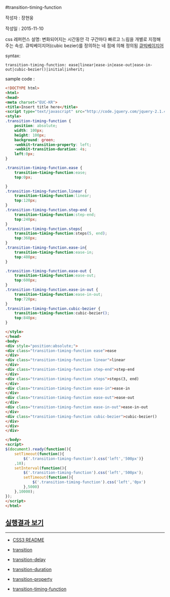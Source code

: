 #transition-timing-function


작성자 : 장현웅

작성일 : 2015-11-10


css 레퍼런스 설명: 변화되어지는 시간동안 각 구간마다 빠르고 느림을 개별로 지정해주는 속성. 큐빅베이지어(cubic bezier)를 정의하는 네 점에 의해 정의됨 [큐빅베이지어](https://developer.mozilla.org/en-US/docs/Web/CSS/timing-function)

syntax:
```
transition-timing-function: ease|linear|ease-in|ease-out|ease-in-out|cubic-bezier()|initial|inherit;
```


sample code :

```html
<!DOCTYPE html>
<html>
<head>
<meta charset="EUC-KR">
<title>Insert title here</title>
<script type="text/javascript" src="http://code.jquery.com/jquery-2.1.4.min.js"></script>
<style>
.transition-timing-function {
	position: absolute;
	width: 100px;
	height: 100px;
	background: green;
	-webkit-transition-property: left;
	-webkit-transition-duration: 4s;
	left:0px;
}

.transition-timing-function.ease {
	transition-timing-function:ease;
	top:0px;

}
.transition-timing-function.linear {
	transition-timing-function:linear;
	top:120px;
}
.transition-timing-function.step-end {
	transition-timing-function:step-end;
	top:240px;
}
.transition-timing-function.steps{
	transition-timing-function:steps(5, end);
	top:360px;
}
.transition-timing-function.ease-in{
	transition-timing-function:ease-in;
	top:480px;
}

.transition-timing-function.ease-out {
	transition-timing-function:ease-out;
	top:600px;
}
.transition-timing-function.ease-in-out {
	transition-timing-function:ease-in-out;
	top:720px;
}
.transition-timing-function.cubic-bezier {
	transition-timing-function:cubic-bezier();
	top:840px;
}

</style>
</head>
<body>
<div style="position:absolute;">
<div class="transition-timing-function ease">ease
</div>
<div class="transition-timing-function linear">linear
</div>
<div class="transition-timing-function step-end">step-end
</div>
<div class="transition-timing-function steps">steps(3, end)
</div>
<div class="transition-timing-function ease-in">ease-in
</div>
<div class="transition-timing-function ease-out">ease-out
</div>
<div class="transition-timing-function ease-in-out">ease-in-out
</div>
<div class="transition-timing-function cubic-bezier">cubic-bezier()
</div>
</div>
</div>

</body>
<script>
$(document).ready(function(){
	setTimeout(function(){
		$('.transition-timing-function').css('left','500px')}
	,10);
	setInterval(function(){
		$('.transition-timing-function').css('left','500px');
		setTimeout(function(){
			$('.transition-timing-function').css('left','0px')
		},5000)
	},10000);
});
</script>
</html>

```



## [실행결과 보기](http://codepen.io/jhw811/pen/LpMrYv)


-----

* [CSS3 README](../README.md)

* [transition](transition.md)
* [transition-delay](transition-delay.md)
* [transition-duration](transition-duration.md)
* [transition-property](transition-property.md)
* [transition-timing-function](transition-timing-function.md)
